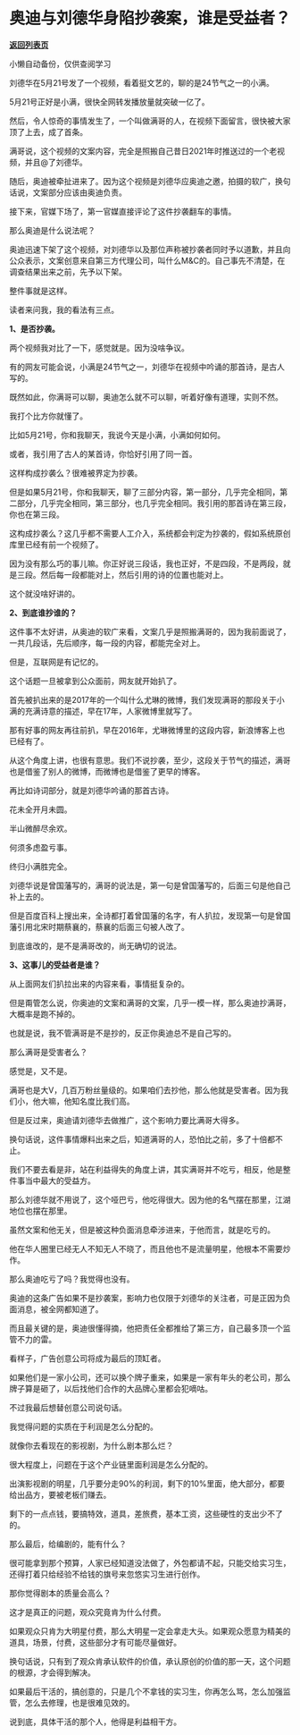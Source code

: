 # 奥迪与刘德华身陷抄袭案，谁是受益者？

[**返回列表页**](/gzh/记忆承载3)

小懒自动备份，仅供查阅学习

刘德华在5月21号发了一个视频，看着挺文艺的，聊的是24节气之一的小满。

  

5月21号正好是小满，很快全网转发播放量就突破一亿了。

  

然后，令人惊奇的事情发生了，一个叫做满哥的人，在视频下面留言，很快被大家顶了上去，成了首条。  

  

满哥说，这个视频的文案内容，完全是照搬自己昔日2021年时推送过的一个老视频，并且@了刘德华。

  

随后，奥迪被牵扯进来了。因为这个视频是刘德华应奥迪之邀，拍摄的软广，换句话说，文案部分应该由奥迪负责。

  

接下来，官媒下场了，第一官媒直接评论了这件抄袭翻车的事情。  

  

那么奥迪是什么说法呢？  

  

奥迪迅速下架了这个视频，对刘德华以及那位声称被抄袭者同时予以道歉，并且向公众表示，文案创意来自第三方代理公司，叫什么M&C的。自己事先不清楚，在调查结果出来之前，先予以下架。

  

整件事就是这样。  

  

读者来问我，我的看法有三点。  

  

 **1、是否抄袭。**

  

两个视频我对比了一下，感觉就是。因为没啥争议。

  

有的网友可能会说，小满是24节气之一，刘德华在视频中吟诵的那首诗，是古人写的。

  

既然如此，你满哥可以聊，奥迪怎么就不可以聊，听着好像有道理，实则不然。

  

我打个比方你就懂了。

  

比如5月21号，你和我聊天，我说今天是小满，小满如何如何。

  

或者，我引用了古人的某首诗，你恰好引用了同一首。  
  

这样构成抄袭么？很难被界定为抄袭。  

  

但是如果5月21号，你和我聊天，聊了三部分内容，第一部分，几乎完全相同，第二部分，几乎完全相同，第三部分，也几乎完全相同。我引用的那首诗在第三段，你也在第三段。  

  

这构成抄袭么？这几乎都不需要人工介入，系统都会判定为抄袭的，假如系统原创库里已经有前一个视频了。

  

因为没有那么巧的事儿嘛。你正好说三段话，我也正好，不是四段，不是两段，就是三段。然后每一段都能对上，然后引用的诗的位置也能对上。  

  

这个就没啥好讲的。

  

 **2、到底谁抄谁的？**

  

这件事不太好讲，从奥迪的软广来看，文案几乎是照搬满哥的，因为我前面说了，一共几段话，先后顺序，每一段的内容，都能完全对上。  

  

但是，互联网是有记忆的。  

  

这个话题一旦被拿到公众面前，网友就开始扒了。  

  

首先被扒出来的是2017年的一个叫什么尤琳的微博，我们发现满哥的那段关于小满的充满诗意的描述，早在17年，人家微博里就写了。

  

那有好事的网友再往前扒，早在2016年，尤琳微博里的这段内容，新浪博客上也已经有了。

  

从这个角度上讲，也很有意思。我们不说抄袭，至少，这段关于节气的描述，满哥也是借鉴了别人的微博，而微博也是借鉴了更早的博客。  

  

再比如诗词部分，就是刘德华吟诵的那首古诗。

  

花未全开月未圆。

半山微醉尽余欢。  

何须多虑盈亏事。  

终归小满胜完全。  

  

刘德华说是曾国藩写的，满哥的说法是，第一句是曾国藩写的，后面三句是他自己补上去的。  

  

但是百度百科上搜出来，全诗都打着曾国藩的名字，有人扒拉，发现第一句是曾国藩引用北宋时期蔡襄的，蔡襄的后面三句被人改了。

  

到底谁改的，是不是满哥改的，尚无确切的说法。

  

 **3、这事儿的受益者是谁？**

  

从上面网友们扒拉出来的内容来看，事情挺复杂的。  

  

但是甭管怎么说，你奥迪的文案和满哥的文案，几乎一模一样，那么奥迪抄满哥，大概率是跑不掉的。

  

也就是说，我不管满哥是不是抄的，反正你奥迪总不是自己写的。  

  

那么满哥是受害者么？

  

感觉是，又不是。

  

满哥也是大V，几百万粉丝量级的。如果咱们去抄他，那么他就是受害者。因为我们小，他大嘛，他知名度比我们高。  

  

但是反过来，奥迪请刘德华去做推广，这个影响力要比满哥大得多。  

  

换句话说，这件事情爆料出来之后，知道满哥的人，恐怕比之前，多了十倍都不止。  

  

我们不要去看是非，站在利益得失的角度上讲，其实满哥并不吃亏，相反，他是整件事当中最大的受益方。  

  

那么刘德华就不用说了，这个哑巴亏，他吃得很大。因为他的名气摆在那里，江湖地位也摆在那里。  

  

虽然文案和他无关，但是被这种负面消息牵涉进来，于他而言，就是吃亏的。  

  

他在华人圈里已经无人不知无人不晓了，而且他也不是流量明星，他根本不需要炒作。  

  

那么奥迪吃亏了吗？我觉得也没有。  

  

奥迪的这条广告如果不是抄袭案，影响力也仅限于刘德华的关注者，可是正因为负面消息，被全网都知道了。  

  

而且最关键的是，奥迪很懂得摘，他把责任全都推给了第三方，自己最多顶一个监管不力的雷。  

  

看样子，广告创意公司将成为最后的顶缸者。  

  

如果他们是一家小公司，还可以换个牌子重来，如果是一家有年头的老公司，那么牌子算是砸了，以后找他们合作的大品牌心里都会犯嘀咕。  

  

不过我最后想替创意公司说句话。

  

我觉得问题的实质在于利润是怎么分配的。  

  

就像你去看现在的影视剧，为什么剧本那么烂？  

  

很大程度上，问题在于这个产业链里面利润是怎么分配的。

  

出演影视剧的明星，几乎要分走90%的利润，剩下的10%里面，绝大部分，都要给出品方，要被老板们赚去。

  

剩下的一点点钱，要搞特效，道具，差旅费，基本工资，这些硬性的支出少不了的。  

  

那么最后，给编剧的，能有什么？

  

很可能拿到那个预算，人家已经知道没法做了，外包都请不起，只能交给实习生，还得打着只给经验不给钱的旗号来忽悠实习生进行创作。

  

那你觉得剧本的质量会高么？  

  

这才是真正的问题，观众究竟肯为什么付费。

  

如果观众只肯为大明星付费，那么大明星一定会拿走大头。如果观众愿意为精美的道具，场景，付费，这些部分才有可能尽量做好。  

  

换句话说，只有到了观众肯承认软件的价值，承认原创的价值的那一天，这个问题的根源，才会得到解决。

  

如果最后干活的，搞创意的，只是几个不拿钱的实习生，你再怎么骂，怎么加强监管，怎么去修理，也是很难见效的。

  

说到底，具体干活的那个人，他得是利益相干方。


